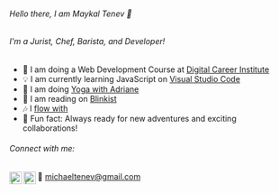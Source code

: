 ###### Hello there, I am Maykal Tenev :call_me_hand:

###### I'm a Jurist, Chef, Barista, and Developer!

- :rocket: I am doing a Web Development Course at [Digital Career Institute][website]
- :bulb: I am currently learning JavaScript on [Visual Studio Code][vs code]
- 🧘 I am doing [Yoga with Adriane][yoga]
- :book: I am reading on [Blinkist][books]
- :notes: I [flow with][spotify]
- 🤩 Fun fact: Always ready for new adventures and exciting collaborations!
  <br>

###### Connect with me:

[<img align="left" alt=" | Instagram" width="22px" src="https://cdn.jsdelivr.net/npm/simple-icons@v3/icons/instagram.svg" />][instagram]
[<img align="left" alt=" | LinkedIn" width="22px" src="https://cdn.jsdelivr.net/npm/simple-icons@v3/icons/linkedin.svg" />][linkedin]
📯 michaeltenev@gmail.com
<br />

[website]: https://digitalcareerinstitute.org/
[vs code]: https://code.visualstudio.com/
[yoga]: https://www.youtube.com/c/yogawithadriene
[books]: https://www.blinkist.com/en/nc/library/
[spotify]: https://open.spotify.com/playlist/0UYCCtsgDxqqAPseyS4QdL
[instagram]: https://www.instagram.com/michaeltenev/
[linkedin]: https://www.linkedin.com/in/maykal-tenev-a8729586/
[gmail]: https://mailto:michaeltenev@gmail.com
